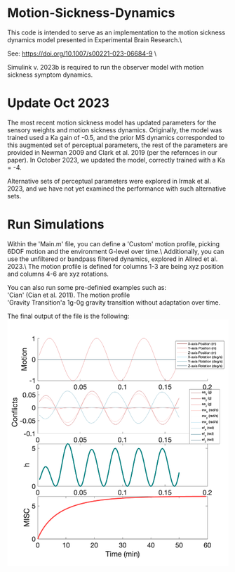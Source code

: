 # Motion-Sickness-Dynamics

This code is intended to serve as an implementation to the motion sickness dynamics model presented in Experimental Brain Research.\

See: https://doi.org/10.1007/s00221-023-06684-9 \\

Simulink v. 2023b is required to run the observer model with motion sickness symptom dynamics. 

# Update Oct 2023
The most recent motion sickness model has updated parameters for the sensory weights and motion sickness dynamics. Originally, the model was trained used a Ka gain of -0.5, and the prior MS dynamics corresponded to this augmented set of perceptual parameters, the rest of the parameters are provided in Newman 2009 and Clark et al. 2019 (per the refernces in our paper). In October 2023, we updated the model, correctly trained with a Ka = -4. 

Alternative sets of perceptual parameters were explored in Irmak et al. 2023, and we have not yet examined the performance with such alternative sets.

# Run Simulations
Within the 'Main.m' file, you can define a 'Custom' motion profile, picking 6DOF motion and the environment G-level over time.\\
Additionally, you can use the unfiltered or bandpass filtered dynamics, explored in Allred et al. 2023.\\
The motion profile is defined for columns 1-3 are being xyz position and columns 4-6 are xyz rotations.

You can also run some pre-definied examples such as:\
'Cian' (Cian et al. 2011). The motion profile \
'Gravity Transition'a 1g-0g gravity transition without adaptation over time.

The final output of the file is the following:
![Screenshot](ExampleOutput.png)

